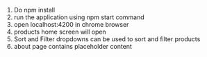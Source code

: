 1) Do npm install
2) run the application using npm start command
3) open localhost:4200 in chrome browser
4) products home screen will open
5) Sort and Filter dropdowns can be used to sort and filter products
6) about page contains placeholder content